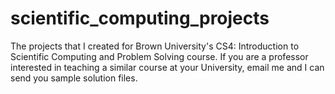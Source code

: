 # scientific_computing_projects
The projects that I created for Brown University's CS4: Introduction to Scientific Computing and Problem Solving course. If you are a professor interested in teaching a similar course at your University, email me and I can send you sample solution files.


